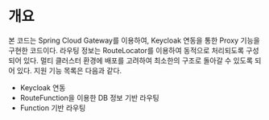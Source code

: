 # 개요
본 코드는 Spring Cloud Gateway를 이용하여, Keycloak 연동을 통한 Proxy 기능을 구현한 코드이다.
라우팅 정보는 RouteLocator를 이용하여 동적으로 처리되도록 구성되어 있다. 
멀티 클러스터 환경에 배포를 고려하여 최소한의 구조로 돌아갈 수 있도록 되어 있다.
지원 기능 목록은 다음과 같다.
- Keycloak 연동
- RouteFunction을 이용한 DB 정보 기반 라우팅
- Function 기반 라우팅


